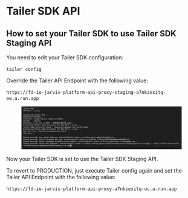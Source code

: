 # Tailer SDK API

## How to set your Tailer SDK to use Tailer SDK Staging API



You need to edit your Tailer SDK configuration:

```
tailer config
```

Override the Tailer API Endpoint with the following value:

```
https://fd-io-jarvis-platform-api-proxy-staging-a7nkzexitq-ew.a.run.app
```

<figure><img src="../../.gitbook/assets/image.png" alt=""><figcaption></figcaption></figure>

Now your Tailer SDK is set to use the Tailer SDK Staging API.



To revert to PRODUCTION, just execute Tailer config again and set the Tailer API Endpoint with the following value:

```
https://fd-io-jarvis-platform-api-proxy-a7nkzexitq-uc.a.run.app
```
